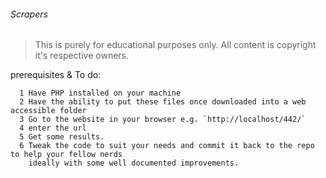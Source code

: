 ###### Scrapers

> This is purely for educational purposes only. All content is copyright it's respective owners.


prerequisites & To do:

      1 Have PHP installed on your machine
      2 Have the ability to put these files once downloaded into a web accessible folder
      3 Go to the website in your browser e.g. `http://localhost/442/`
      4 enter the url
      5 Get some results.
      6 Tweak the code to suit your needs and commit it back to the repo to help your fellow nerds
        ideally with some well documented improvements.
   

